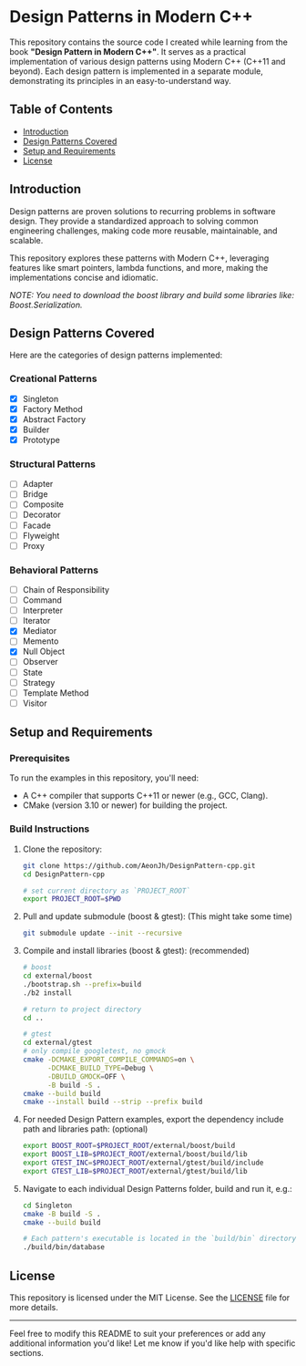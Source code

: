 # Design Patterns in Modern C++

This repository contains the source code I created while learning from the book **"Design Pattern in Modern C++"**. It serves as a practical implementation of various design patterns using Modern C++ (C++11 and beyond). Each design pattern is implemented in a separate module, demonstrating its principles in an easy-to-understand way.

## Table of Contents
- [Introduction](#introduction)
- [Design Patterns Covered](#design-patterns-covered)
- [Setup and Requirements](#setup-and-requirements)
- [License](#license)

## Introduction
Design patterns are proven solutions to recurring problems in software design. They provide a standardized approach to solving common engineering challenges, making code more reusable, maintainable, and scalable.

This repository explores these patterns with Modern C++, leveraging features like smart pointers, lambda functions, and more, making the implementations concise and idiomatic.

*NOTE: You need to download the boost library and build some libraries like: Boost.Serialization.*

## Design Patterns Covered
Here are the categories of design patterns implemented:

### Creational Patterns
- [x] Singleton
- [x] Factory Method
- [x] Abstract Factory
- [x] Builder
- [x] Prototype

### Structural Patterns
- [ ] Adapter
- [ ] Bridge
- [ ] Composite
- [ ] Decorator
- [ ] Facade
- [ ] Flyweight
- [ ] Proxy

### Behavioral Patterns
- [ ] Chain of Responsibility
- [ ] Command
- [ ] Interpreter
- [ ] Iterator
- [x] Mediator
- [ ] Memento
- [x] Null Object
- [ ] Observer
- [ ] State
- [ ] Strategy
- [ ] Template Method
- [ ] Visitor

## Setup and Requirements
### Prerequisites
To run the examples in this repository, you'll need:
- A C++ compiler that supports C++11 or newer (e.g., GCC, Clang).
- CMake (version 3.10 or newer) for building the project.

### Build Instructions
1. Clone the repository:
   ```bash
   git clone https://github.com/AeonJh/DesignPattern-cpp.git
   cd DesignPattern-cpp

   # set current directory as `PROJECT_ROOT`
   export PROJECT_ROOT=$PWD
   ```

2. Pull and update submodule (boost & gtest): (This might take some time)
   ```bash
   git submodule update --init --recursive
   ```

3. Compile and install libraries (boost & gtest): (recommended)
   ```bash
   # boost
   cd external/boost
   ./bootstrap.sh --prefix=build
   ./b2 install

   # return to project directory
   cd ..

   # gtest
   cd external/gtest
   # only compile googletest, no gmock
   cmake -DCMAKE_EXPORT_COMPILE_COMMANDS=on \
         -DCMAKE_BUILD_TYPE=Debug \
         -DBUILD_GMOCK=OFF \
         -B build -S .
   cmake --build build
   cmake --install build --strip --prefix build
   ```

5. For needed Design Pattern examples, export the dependency include path and libraries path: (optional)
   ```bash
   export BOOST_ROOT=$PROJECT_ROOT/external/boost/build
   export BOOST_LIB=$PROJECT_ROOT/external/boost/build/lib
   export GTEST_INC=$PROJECT_ROOT/external/gtest/build/include
   export GTEST_LIB=$PROJECT_ROOT/external/gtest/build/lib
   ```

5. Navigate to each individual Design Patterns folder, build and run it, e.g.:
   ```bash
   cd Singleton
   cmake -B build -S .
   cmake --build build

   # Each pattern's executable is located in the `build/bin` directory.
   ./build/bin/database
   ```

## License
This repository is licensed under the MIT License. See the [LICENSE](LICENSE) file for more details.

---

Feel free to modify this README to suit your preferences or add any additional information you'd like! Let me know if you'd like help with specific sections.
